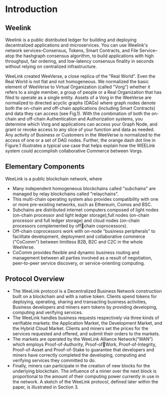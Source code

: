 # Introduction

## Weelink

Weelink is a public distributed ledger for building and deploying decentralized applications and microservices. You can use Weelink's network services–Consensus, Tokens, Smart Contracts, and File Service–atop the hashgraph consensus algorithm, to build applications with high throughput, fair ordering, and low-latency consensus finality in seconds without relying on centralized infrastructure.

WeeLink created WeeVerse, a close replica of the "Real World". Even the Real World is not flat and not homogeneous. We normalized the basic element of WeeVerse to Virtual Organization (called "Vorg") whether it refers to a single member, a group of people or a Real Organization that has filed to operate as a single entity. Assets of a Vorg in the WeeVerse are normalized to directed acyclic graphs (DAGs) where graph nodes denote both the on-chain and off-chain applications (including Smart Contracts) and data they can access (see Fig.1). With the combination of both the on-chain and off-chain Authentication and Authorization systems, you determine which Vorg and applications can access your Graph Node, and grant or revoke access to any slice of your function and data as needed. Any activity of Business or Customers in the WeeVerse is normalized to the access of one or a set of DAG nodes. Further, the orange dash dot line in Figure.1 illustrates a typical use case that helps explain how the WEELink system could accomplish collaborative Commerce between Vorgs.

## Elementary Components



WeeLink is a public blockchain network, where

* Many independent homogeneous blockchains called "subchains" are managed by relay blockchains called "relaychains".
* This multi-chain operating system also provides compatibility with one or more pre-existing networks, such as Ethereum, Comos and BSC.
* Subchains are distributed internet computers composed of light nodes (on-chain processor and light ledger storage),full nodes (on-chain processor and full ledger storage) and cloud nodes (on-chain processors complemented by offchain coprocessors).&#x20;
* Off-chain coprocessors work with on-node "business peripherals" to facilitate development, deployment and collaborative commerce ("CoComm") between limitless B2B, B2C and C2C in the whole WeeVerse.&#x20;
* CoComm provides flexible and dynamic business routing and management between all parties involved as a result of negotiation, peer-to-peer service discovery, or service-orienting computing.

## Protocol Overview

* The WeeLink protocol is a Decentralized Business Network construction built on a blockchain and with a native token. Clients spend tokens for deploying, operating, sharing and transacting business activities, Business developers and miners earn tokens by providing developing, computing and verifying services.&#x20;
* The WeeLink handles business requests respectively via three kinds of verifiable markets: the Application Market, the Development Market, and the Hybrid Cloud Market. Clients and miners set the prices for the services requested and offered, and submit their orders to the markets.&#x20;
* The markets are operated by the WeeLink Alliance Network(“WAN”) which employs Proof-of-Authority, Proof-ofWork, Proof-of-Integrity, Proof-of-Asset and Proof-of-Stake to guarantee that developers and miners have correctly completed the developing, computing and verifying services they committed to do.&#x20;
* Finally, miners can participate in the creation of new blocks for the underlying blockchain. The influence of a miner over the next block is proportional to the amount of their computing power currently in use in the network. A sketch of the WeeLink protocol, defined later within the paper, is illustrated in Section 3.



